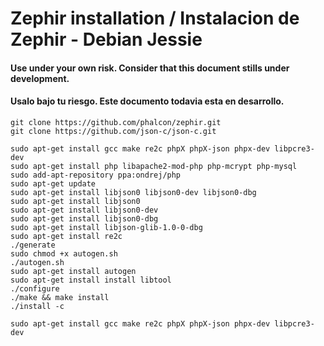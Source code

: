 # Zephir installation / Instalacion de Zephir - Debian Jessie

#### Use under your own risk. Consider that this document stills under development.
#### Usalo bajo tu riesgo. Este documento todavia esta en desarrollo.
```
git clone https://github.com/phalcon/zephir.git
git clone https://github.com/json-c/json-c.git

sudo apt-get install gcc make re2c phpX phpX-json phpx-dev libpcre3-dev
sudo apt-get install php libapache2-mod-php php-mcrypt php-mysql
sudo add-apt-repository ppa:ondrej/php
sudo apt-get update
sudo apt-get install libjson0 libjson0-dev libjson0-dbg
sudo apt-get install libjson0
sudo apt-get install libjson0-dev
sudo apt-get install libjson0-dbg
sudo apt-get install libjson-glib-1.0-0-dbg
sudo apt-get install re2c
./generate
sudo chmod +x autogen.sh
./autogen.sh
sudo apt-get install autogen
sudo apt-get install install libtool
./configure
./make && make install
./install -c

sudo apt-get install gcc make re2c phpX phpX-json phpx-dev libpcre3-dev
```
